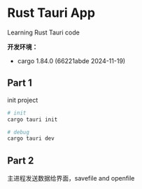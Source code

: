 # Rust Tauri App

Learning Rust Tauri code 


**开发环境：**

- cargo 1.84.0 (66221abde 2024-11-19)



## Part 1

init project 

```sh 
# init
cargo tauri init

# debug 
cargo tauri dev
```
## Part 2 

主进程发送数据给界面，savefile and openfile


